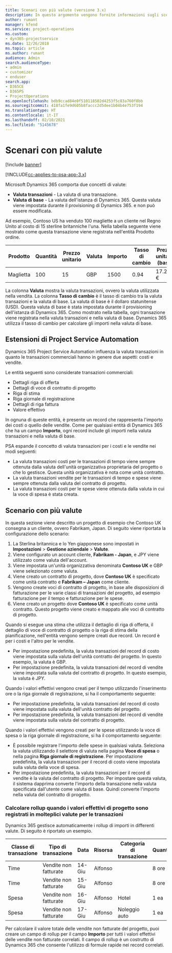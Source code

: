 ```yaml
---
title: Scenari con più valute (versione 3.x)
description: In questo argomento vengono fornite informazioni sugli scenari con più valute.
author: rumant
manager: kfend
ms.service: project-operations
ms.custom:
- dyn365-projectservice
ms.date: 12/26/2018
ms.topic: article
ms.author: rumant
audience: Admin
search.audienceType:
- admin
- customizer
- enduser
search.app:
- D365CE
- D365PS
- ProjectOperations
ms.openlocfilehash: bdb9ccad84e0f510118502d4253f5c83a760f8bb
ms.sourcegitcommit: 418fa1fe9d605b8faccc2d5dee1b04b4e753f194
ms.translationtype: HT
ms.contentlocale: it-IT
ms.lasthandoff: 02/10/2021
ms.locfileid: "5145678"
---
```

# <a name="multiple-currency-scenarios"></a>Scenari con più valute

[!include [banner](../includes/psa-now-project-operations.md)]

[!INCLUDE[cc-applies-to-psa-app-3.x](../includes/cc-applies-to-psa-app-3x.md)]

Microsoft Dynamics 365 comporta due concetti di valute:

- **Valuta transazioni** - La valuta di una transazione. 
- **Valuta di base** - La valuta dell'istanza di Dynamics 365. Questa valuta viene impostata durante il provisioning di Dynamics 365. e non può essere modificata.

Ad esempio, Contoso US ha venduto 100 magliette a un cliente nel Regno Unito al costo di 15 sterline britanniche l'una. Nella tabella seguente viene mostrato come questa transazione viene registrata nell'entità Prodotto ordine.

| Prodotto | Quantità | Prezzo unitario | Valuta | Importo | Tasso di cambio | Prezzo unitario (base)| Importo (base)|
|---------|----------|----------------|----------|--------|---------------|----------------------|--------------|
| Maglietta | 100      | 15             | GBP      | 1500   | 0.94          | 17.25 €               | 1,725 €       |

La colonna **Valuta** mostra la valuta transazioni, ovvero la valuta utilizzata nella vendita. La colonna **Tasso di cambio** è il tasso di cambio tra la valuta transazioni e la valuta di base. La valuta di base è il dollaro statunitense (USD). Questa valuta di base è stata impostata durante il provisioning dell'istanza di Dynamics 365.
Como mostrato nella tabella, ogni transazione viene registrata nella valuta transazioni e nella valuta di base. Dynamics 365 utilizza il tasso di cambio per calcolare gli importi nella valuta di base.

## <a name="project-service-automation-extensions"></a>Estensioni di Project Service Automation

Dynamics 365 Project Service Automation influenza la valuta transazioni in quanto le transazioni commerciali hanno in genere due aspetti: costi e vendite.

Le entità seguenti sono considerate transazioni commerciali:

- Dettagli riga di offerta
- Dettagli di voce di contratto di progetto
- Riga di stima
- Riga giornale di registrazione
- Dettagli di riga fattura
- Valore effettivo

In ognuna di queste entità, è presente un record che rappresenta l'importo dei costi o quello delle vendite. Come per qualsiasi entità di Dynamics 365 che ha un campo **Importo**, ogni record include gli importi nella valuta transazioni e nella valuta di base. 

PSA espande il concetto di valuta transazioni per i costi e le vendite nei modi seguenti:

- La valuta transazioni costi per le transazioni di tempo viene sempre ottenuta dalla valuta dell'unità organizzativa proprietaria del progetto o che lo gestisce. Questa unità organizzativa è nota come unità contratto.
- La valuta transazioni vendite per le transazioni di tempo e spese viene sempre ottenuta dalla valuta del contratto di progetto.
- La valuta transazioni costi per le spese viene ottenuta dalla valuta in cui la voce di spesa è stata creata.

## <a name="multiple-currency-scenario"></a>Scenario con più valute

In questa sezione viene descritto un progetto di esempio che Contoso UK consegna a un cliente, ovvero Fabrikam, Japan. Di seguito viene riportata la configurazione dello scenario:

1. La Sterlina britannica e lo Yen giapponese sono impostati in **Impostazioni** \> **Gestione aziendale** \> **Valute**. 
2. Viene configurato un account cliente, **Fabrikam - Japan**, e JPY viene utilizzato come valuta dell'account.
3. Viene impostata un'unità organizzativa denominata **Contoso UK** e GBP viene selezionato come valuta.
4. Viene creato un contratto di progetto, dove **Contoso UK** è specificato come unità contratto e **Fabrikam – Japan** come cliente.
5. Vengono create voci di contratto di progetto, in base alle disposizioni di fatturazione per le varie classi di transazioni del progetto, ad esempio fatturazione per il tempo e fatturazione per le spese.
6. Viene creato un progetto dove **Contoso UK** è specificato come unità contratto. Questo progetto viene creato e mappato alle voci di contratto di progetto.


Quando si esegue una stima che utilizza il dettaglio di riga di offerta, il dettaglio di voce di contratto di progetto o la riga di stima della pianificazione, nell'entità vengono sempre creati due record. Un record è per i costi e l'altro per le vendite.

- Per impostazione predefinita, la valuta transazioni del record di costo viene impostata sulla valuta dell'unità contratto del progetto. In questo esempio, la valuta è GBP.
- Per impostazione predefinita, la valuta transazioni del record di vendite viene impostata sulla valuta del contratto di progetto. In questo esempio, la valuta è JPY.

Quando i valori effettivi vengono creati per il tempo utilizzando l'inserimento ore o la riga giornale di registrazione, si ha il comportamento seguente:

- Per impostazione predefinita, la valuta transazioni del record di costo viene impostata sulla valuta dell'unità contratto del progetto.
- Per impostazione predefinita, la valuta transazioni del record di vendite viene impostata sulla valuta del contratto di progetto.

Quando i valori effettivi vengono creati per le spese utilizzando la voce di spesa o la riga giornale di registrazione, si ha il comportamento seguente:

- È possibile registrare l'importo delle spese in qualsiasi valuta. Seleziona la valuta utilizzando il selettore di valuta nella pagina **Voce di spesa** o nella pagina **Riga giornale di registrazione**. Per impostazione predefinita, la valuta transazioni per il record di costo viene impostata sulla valuta della voce di spesa. 
- Per impostazione predefinita, la valuta transazioni per il record di vendite è la valuta del contratto di progetto. Per impostare questa valuta, il sistema dapprima converte l'importo della transazione nella valuta specificata dall'utente come valuta di base. Quindi converte l'importo nella valuta del contratto di progetto. 

### <a name="computing-roll-ups-when-project-actuals-are-recorded-in-multiple-transaction-currencies"></a>Calcolare rollup quando i valori effettivi di progetto sono registrati in molteplici valute per le transazioni

Dynamics 365 gestisce automaticamente i rollup di importi in differenti valute. Di seguito è riportato un esempio.

| Classe di transazione | Tipo di transazione| Data   | Risorsa | Categoria di transazione | Quantità | Prezzo unitario | Importo      | Tasso di cambio | Importo in base |
|-------------------|------------------|--------|----------|----------------------|----------|--------------|-------------|---------------|----------------|
| Time              | Vendite non fatturate   | 14-Giu | Alfonso  |                      | 8 ore    | 20.000 JPY    | 160.000 JPY | 123           | 1.300,81 USD    |
| Time              | Vendite non fatturate   | 15-Giu | Alfonso  |                      | 8 ore    | 20.000 JPY    | 160.000 JPY | 123           | 1.300,81 USD    |
| Spesa           | Vendite non fatturate   | 16-Giu | Alfonso  | Hotel                | 1 ea     | 250 EUR      | 250 EUR     | 0.94          | 265,95 USD     |
| Spesa           | Vendite non fatturate   | 17-Giu | Alfonso  | Noleggio auto           | 1 ea     | 150 EUR      | 150 EUR     | 0.94          | 159,57 USD     |

Per calcolare il valore totale delle vendite non fatturate del progetto, puoi creare un campo di rollup per il campo **Importo** per tutti i valori effettivi delle vendite non fatturate correlati. Il campo di rollup è un costrutto di Dynamics 365 che consente l'utilizzo di formule rapide nei record correlati.
